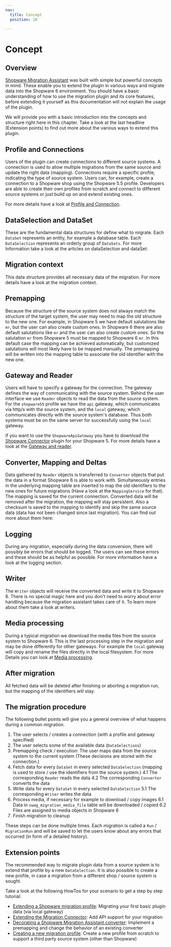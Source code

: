 ```yaml
---
nav:
  title: Concept
  position: 10

---
```


# Concept

## Overview

[Shopware Migration Assistant](https://github.com/shopware/SwagMigrationAssistant) was built with simple but powerful concepts in mind. These enable you to extend the plugin in various ways and migrate data into the Shopware 6 environment. You should have a basic understanding of how to use the migration plugin and its core features, before extending it yourself as this documentation will not explain the usage of the plugin.

We will provide you with a basic introduction into the concepts and structure right here in this chapter. Take a look at the last headline \(Extension points\) to find out more about the various ways to extend this plugin.

## Profile and Connections

Users of the plugin can create connections to different source systems. A connection is used to allow multiple migrations from the same source and update the right data \(mapping\). Connections require a specific profile, indicating the type of source system. Users can, for example, create a connection to a Shopware shop using the Shopware 5.5 profile. Developers are able to create their own profiles from scratch and connect to different source systems or just build up on and extend existing ones.

For more details have a look at [Profile and Connection](profile-and-connection).

<PageRef page="profile-and-connection" />

## DataSelection and DataSet

These are the fundamental data structures for define what to migrate. Each `DataSet` represents an entity, for example a database table. Each `DataSelection` represents an orderly group of `DataSets`. For more Information take a look at the articles on dataSelection and dataSet:

<PageRef page="dataselection-and-dataset" />

## Migration context

This data structure provides all necessary data of the migration. For more details have a look at the migration context.

<PageRef page="migration-context" />

## Premapping

Because the structure of the source system does not always match the structure of the target system, the user may need to map the old structure to the new one. For example, in Shopware 5 we have default salutations like `mr`, but the user can also create custom ones. In Shopware 6 there are also default salutations like `mr` and the user can also create custom ones. So the salutation `mr` from Shopware 5 must be mapped to Shopware 6 `mr`. In this default case the mapping can be achieved automatically, but customized salutations will most likely have to be mapped manually. The premapping will be written into the mapping table to associate the old identifier with the new one.

<PageRef page="premapping" />

## Gateway and Reader

Users will have to specify a gateway for the connection. The gateway defines the way of communicating with the source system. Behind the user interface we use `Reader` objects to read the data from the source system. For the `shopware55` profile we have the `api` gateway, which communicates via http/s with the source system, and the `local` gateway, which communicates directly with the source system's database. Thus both systems must be on the same server for successfully using the `local` gateway.

If you want to use the `ShopwareApiGateway` you have to download the [Shopware Connector](https://github.com/shopware/SwagMigrationConnector) plugin for your Shopware 5. For more details have a look at the [Gateway and reader](gateway-and-reader).

<PageRef page="premapping" />

## Converter, Mapping and Deltas

Data gathered by `Reader` objects is transferred to `Converter` objects that put the data in a format Shopware 6 is able to work with. Simultaneously entries in the underlying mapping table are inserted to map the old identifiers to the new ones for future migrations \(Have a look at the `MappingService` for that\). The mapping is saved for the current connection. Converted data will be removed after the migration, the mapping will stay persistent. Also a checksum is saved to the mapping to identify and skip the same source data \(data has not been changed since last migration\). You can find out more about them here:

<PageRef page="convert-and-mapping" />

## Logging

During any migration, especially during the data conversion, there will possibly be errors that should be logged. The users can see these errors and these should be as helpful as possible. For more information have a look at the logging section.

<PageRef page="logging" />

## Writer

The `Writer` objects will receive the converted data and write it to Shopware 6. There is no special magic here and you don't need to worry about error handling because the migration assistant takes care of it. To learn more about them take a look at writers.

<PageRef page="writer" />

## Media processing

During a typical migration we download the media files from the source system to Shopware 6. This is the last processing step in the migration and may be done differently for other gateways. For example the `local` gateway will copy and rename the files directly in the local filesystem. For more Details you can look at [Media processing](media-processing).

<PageRef page="premapping" />

## After migration

All fetched data will be deleted after finishing or aborting a migration run, but the mapping of the identifiers will stay.

## The migration procedure

The following bullet points will give you a general overview of what happens during a common migration.

1. The user selects / creates a connection \(with a profile and gateway specified\)
2. The user selects some of the available data \(`DataSelections`\)
3. Premapping check / execution: The user maps data from the source system to the current system \(These decisions are stored with the connection.\)
4. Fetch data for every `DataSet` in every selected `DataSelection` \(mapping is used to store / use the identifiers from the source system.\) 4.1 The corresponding `Reader` reads the data 4.2 The corresponding `Converter` converts the data
5. Write data for every `DataSet` in every selected `DataSelection` 5.1 The corresponding `Writer` writes the data
6. Process media, if necessary for example to download / copy images 6.1 Data in `swag_migration_media_file` table will be downloaded / copied 6.2 Files are assigned to media objects in Shopware 6
7. Finish migration to cleanup

These steps can be done multiple times. Each migration is called a `Run` / `MigrationRun` and will be saved to let the users know about any errors that occurred \(in form of a detailed history\).

## Extension points

The recommended way to migrate plugin data from a source system is to extend that profile by a new `DataSelection`. It is also possible to create a new profile, in case a migration from a different shop / source system is sought.

Take a look at the following HowTos for your scenario to get a step by step tutorial:

* [Extending a Shopware migration profile](../guides/extending-a-shopware-migration-profile): Migrating your first basic plugin data \(via local gateway\)
* [Extending the Migration Connector](../guides/extending-the-migration-connector): Add API support for your migration
* [Decorating a Shopware Migration Assistant converter](../guides/decorating-a-shopware-migration-assistant-converter): Implement a premapping and change the behavior of an existing converter
* [Creating a new migration profile](../guides/creating-a-new-migration-profile): Create a new profile from scratch to support a third party source system \(other than Shopware\)
